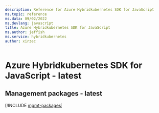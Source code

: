 ```yaml
---
description: Reference for Azure Hybridkubernetes SDK for JavaScript
ms.topic: reference
ms.data: 09/02/2022
ms.devlang: javascript
title: Azure Hybridkubernetes SDK for JavaScript
ms.author: jeffish
ms.service: hybridkubernetes
author: xirzec
---
```

# Azure Hybridkubernetes SDK for JavaScript - latest

## Management packages - latest
[!INCLUDE [mgmt-packages](hybridkubernetes-mgmt-index.md)]